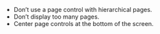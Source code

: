 * Don’t use a page control with hierarchical pages.
* Don’t display too many pages.
* Center page controls at the bottom of the screen.
